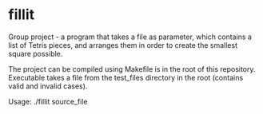 # fillit
Group project - a program that takes a file as parameter, which contains a list of Tetris pieces,
and arranges them in order to create the smallest square possible.

The project can be compiled using Makefile is in the root of this repository.
Executable takes a file from the test_files directory in the root (contains valid and invalid cases).

Usage: ./fillit source_file
